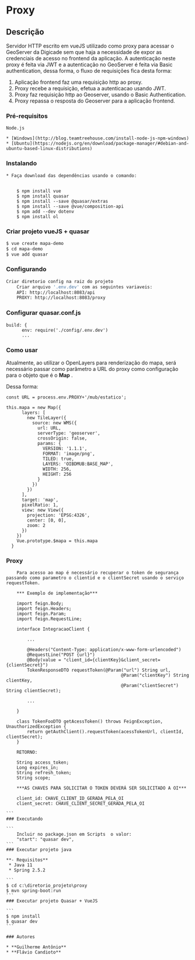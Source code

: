 # Proxy

## Descrição

Servidor HTTP escrito em vueJS utilizado como proxy para acessar o GeoServer da Digicade sem que haja a necessidade de expor as credenciais de acesso no frontend da aplicação. A autenticação neste proxy é feita via JWT e a autenticação no GeoServer é feita via Basic authentication, dessa forma, o fluxo de requisições fica desta forma:

1. Aplicação frontend faz uma requisição http ao proxy.
2. Proxy recebe a requisição, efetua a autenticacao usando JWT.
3. Proxy faz requisição http ao Geoserver, usando o Basic Authentication.
4. Proxy repassa o resposta do Geoserver para a aplicação frontend.

### Pré-requisitos

```
Node.js 

* [Windows](http://blog.teamtreehouse.com/install-node-js-npm-windows)
* [Ubuntu](https://nodejs.org/en/download/package-manager/#debian-and-ubuntu-based-linux-distributions)
```

### Instalando

```
* Faça download das dependências usando o comando:


	$ npm install vue
	$ npm install quasar
	$ npm install --save @quasar/extras
	$ npm install --save @vue/composition-api
	$ npm add --dev dotenv
	$ npm install ol
```

### Criar projeto vueJS + quasar

```bash
$ vue create mapa-demo
$ cd mapa-demo
$ vue add quasar 
```
### Configurando

```bash
Criar diretorio config na raiz do projeto 
	Criar arquivo '.env.dev' com as seguintes variaveis:
    API: http://localhost:8083/api
    PROXY: http://localhost:8083/proxy
```
    
### Configurar quasar.conf.js 

```
build: {
      env: require('./config/.env.dev')
      ... 
```

### Como usar

Atualmente, ao utilizar o OpenLayers para renderização do mapa, será necessário passar como parâmetro a URL do proxy  como configuração para o objeto que é o **Map** .

Dessa forma:

```
const URL = process.env.PROXY+'/mub/estatico';

this.mapa = new Map({
      layers: [
        new TileLayer({
          source: new WMS({
            url: URL,
            serverType: 'geoserver',
            crossOrigin: false,
            params: {
              VERSION: '1.1.1',
              FORMAT: 'image/png',
              TILED: true,
              LAYERS: 'OIBDMUB:BASE_MAP',
              WIDTH: 256,
              HEIGHT: 256
            }
          })
        })
      ],
      target: 'map',
      pixelRatio: 1,
      view: new View({
        projection: 'EPSG:4326',
        center: [0, 0],
        zoom: 2
      })
    })
    Vue.prototype.$mapa = this.mapa
  }
```
### Proxy

````
	Para acesso ao map é necessário recuperar o token de segurança passando como parametro o clientid e o clientSecret usando o serviço requestToken.
	
	*** Exemplo de implementação***
	
	import feign.Body;
	import feign.Headers;
	import feign.Param;
	import feign.RequestLine;
	
	interface IntegracaoClient {
		
		...
		
		@Headers("Content-Type: application/x-www-form-urlencoded")
		@RequestLine("POST {url}")
		@Body(value = "client_id={clientKey}&client_secret={clientSecret}")
		TokenResponseDTO requestToken(@Param("url") String url, 
											@Param("clientKey") String 	clientKey, 
											@Param("clientSecret") String clientSecret);
		
		...
		
	}
	
	class TokenFooDTO getAcessToken() throws FeignException, UnauthorizedException {
		return getAuthClient().requestToken(acessTokenUrl, clientId, clientSecret);
	}
	
	RETORNO: 
	
	String access_token;
	Long expires_in;
	String refresh_token;
	String scope;
	
	***AS CHAVES PARA SOLICITAR O TOKEN DEVERÁ SER SOLICITADO A OI***
											
	client_id: CHAVE_CLIENT_ID_GERADA_PELA_OI
	client_secret: CHAVE_CLIENT_SECRET_GERADA_PELA_OI

```
### Executando

```
	Incluir no package.json em Scripts  o valor:
	"start": "quasar dev",
```
### Executar projeto java

**- Requisitos**
 * Java 11
 * Spring 2.5.2

```
$ cd c:\diretorio_projeto\proxy
$ mvn spring-boot:run
```
### Executar projeto Quasar + VueJS

```
$ npm install
$ quasar dev
```

### Autores

* **Guilherme Antônio** 
* **Flávio Candioto**




